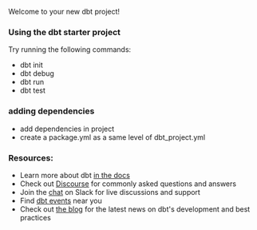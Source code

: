 Welcome to your new dbt project!

### Using the dbt starter project

Try running the following commands:
- dbt init 
- dbt debug 
- dbt run
- dbt test

### adding dependencies 
- add dependencies in project 
- create a package.yml as a same level of dbt_project.yml


### Resources:
- Learn more about dbt [in the docs](https://docs.getdbt.com/docs/introduction)
- Check out [Discourse](https://discourse.getdbt.com/) for commonly asked questions and answers
- Join the [chat](https://community.getdbt.com/) on Slack for live discussions and support
- Find [dbt events](https://events.getdbt.com) near you
- Check out [the blog](https://blog.getdbt.com/) for the latest news on dbt's development and best practices
